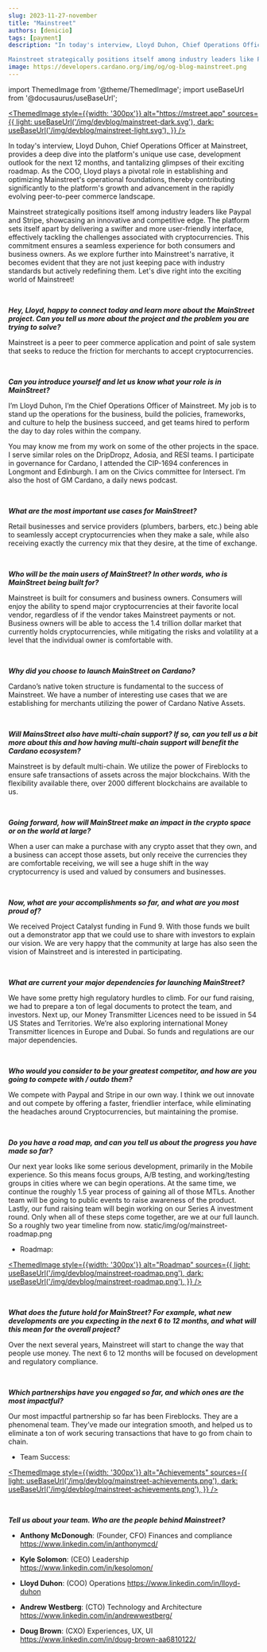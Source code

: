 ```yaml
---
slug: 2023-11-27-november
title: "Mainstreet"
authors: [denicio]
tags: [payment]
description: "In today's interview, Lloyd Duhon, Chief Operations Officer at Mainstreet, provides a deep dive into the platform's unique use case, development outlook for the next 12 months, and tantalizing glimpses of their exciting roadmap. As the COO, Lloyd plays a pivotal role in establishing and optimizing Mainstreet's operational foundations, thereby contributing significantly to the platform's growth and advancement in the rapidly evolving peer-to-peer commerce landscape.

Mainstreet strategically positions itself among industry leaders like Paypal and Stripe, showcasing an innovative and competitive edge. The platform sets itself apart by delivering a swifter and more user-friendly interface, effectively tackling the challenges associated with cryptocurrencies. This commitment ensures a seamless experience for both consumers and business owners. As we explore further into Mainstreet's narrative, it becomes evident that they are not just keeping pace with industry standards but actively redefining them. Let's dive right into the exciting world of Mainstreet!"
image: https://developers.cardano.org/img/og/og-blog-mainstreet.png
---
```


import ThemedImage from '@theme/ThemedImage';
import useBaseUrl from '@docusaurus/useBaseUrl';

 [<ThemedImage
style={{width: '300px'}}
alt="https://mstreet.app"
sources={{
    light: useBaseUrl('/img/devblog/mainstreet-dark.svg'),
    dark: useBaseUrl('/img/devblog/mainstreet-light.svg'),
  }}
/>](https://mstreet.app)

In today's interview, Lloyd Duhon, Chief Operations Officer at Mainstreet, provides a deep dive into the platform's unique use case, development outlook for the next 12 months, and tantalizing glimpses of their exciting roadmap. As the COO, Lloyd plays a pivotal role in establishing and optimizing Mainstreet's operational foundations, thereby contributing significantly to the platform's growth and advancement in the rapidly evolving peer-to-peer commerce landscape.

Mainstreet strategically positions itself among industry leaders like Paypal and Stripe, showcasing an innovative and competitive edge. The platform sets itself apart by delivering a swifter and more user-friendly interface, effectively tackling the challenges associated with cryptocurrencies. This commitment ensures a seamless experience for both consumers and business owners. As we explore further into Mainstreet's narrative, it becomes evident that they are not just keeping pace with industry standards but actively redefining them. Let's dive right into the exciting world of Mainstreet! 


<!-- truncate -->
<br />

**_Hey, Lloyd, happy to connect today and learn more about the MainStreet project. Can you tell us more about the project and the problem you are trying to solve?_**

Mainstreet is a peer to peer commerce application and point of sale system that seeks to reduce the friction for merchants to accept cryptocurrencies.


<br />

**_Can you introduce yourself and let us know what your role is in MainStreet?_**

I’m Lloyd Duhon, I’m the Chief Operations Officer of Mainstreet. My job is to stand up the operations for the business, build the policies, frameworks, and culture to help the business succeed, and get teams hired to perform the day to day roles within the company.

You may know me from my work on some of the other projects in the space. I serve similar roles on the DripDropz, Adosia, and RESI teams. I participate in governance for Cardano, I attended the CIP-1694 conferences in Longmont and Edinburgh. I am on the Civics committee for Intersect. I’m also the host of GM Cardano, a daily news podcast.


<br />

**_What are the most important use cases for MainStreet?_**

Retail businesses and service providers (plumbers, barbers, etc.) being able to seamlessly accept cryptocurrencies when they make a sale, while also receiving exactly the currency mix that they desire, at the time of exchange.


<br />

**_Who will be the main users of MainStreet? In other words, who is MainStreet being built for?_**

Mainstreet is built for consumers and business owners. Consumers will enjoy the ability to spend major cryptocurrencies at their favorite local vendor, regardless of if the vendor takes Mainstreet payments or not. Business owners will be able to access the 1.4 trillion dollar market that currently holds cryptocurrencies, while mitigating the risks and volatility at a level that the individual owner is comfortable with.


<br />

**_Why did you choose to launch MainStreet on Cardano?_**

Cardano’s native token structure is fundamental to the success of Mainstreet. We have a number of interesting use cases that we are establishing for merchants utilizing the power of Cardano Native Assets.


<br />

**_Will MainsStreet also have multi-chain support? If so, can you tell us a bit more about this and how having multi-chain support will benefit the Cardano ecosystem?_**

Mainstreet is by default multi-chain. We utilize the power of Fireblocks to ensure safe transactions of assets across the major blockchains. With the flexibility available there, over 2000 different blockchains are available to us.


<br />

**_Going forward, how will MainStreet make an impact in the crypto space or on the world at large?_**

When a user can make a purchase with any crypto asset that they own, and a business can accept those assets, but only receive the currencies they are comfortable receiving, we will see a huge shift in the way cryptocurrency is used and valued by consumers and businesses.


<br />

**_Now, what are your accomplishments so far, and what are you most proud of?_**

We received Project Catalyst funding in Fund 9. With those funds we built out a demonstrator app that we could use to share with investors to explain our vision. We are very happy that the community at large has also seen the vision of Mainstreet and is interested in participating.


<br />

**_What are current your major dependencies for launching MainStreet?_**

We have some pretty high regulatory hurdles to climb. For our fund raising, we had to prepare a ton of legal documents to protect the team, and investors. Next up, our Money Transmitter Licences need to be issued in 54 US States and Territories. We’re also exploring international Money Transmitter licences in Europe and Dubai. So funds and regulations are our major dependencies.


<br />

**_Who would you consider to be your greatest competitor, and how are you going to compete with / outdo them?_**

We compete with Paypal and Stripe in our own way. I think we out innovate and out compete by offering a faster, friendlier interface, while eliminating the headaches around Cryptocurrencies, but maintaining the promise.


<br />

**_Do you have a road map, and can you tell us about the progress you have made so far?_**

Our next year looks like some serious development, primarily in the Mobile experience. So this means focus groups, A/B testing, and working/testing groups in cities where we can begin operations. At the same time, we continue the roughly 1.5 year process of gaining all of those MTLs. Another team will be going to public events to raise awareness of the product. Lastly, our fund raising team will begin working on our Series A investment round. Only when all of these steps come together, are we at our full launch. So a roughly two year timeline from now.
static/img/og/mainstreet-roadmap.png

- Roadmap:

 [<ThemedImage
style={{width: '300px'}}
alt="Roadmap"
sources={{
    light: useBaseUrl('/img/devblog/mainstreet-roadmap.png'),
    dark: useBaseUrl('/img/devblog/mainstreet-roadmap.png'),
  }}
/>](https://drive.google.com/file/d/1XzCimM5NdGBqidOU22etH0mS8u4zaOfh/view?usp=share_link)



<br />

**_What does the future hold for MainStreet? For example, what new developments are you expecting in the next 6 to 12 months, and what will this mean for the overall project?_**

Over the next several years, Mainstreet will start to change the way that people use money. The next 6 to 12 months will be focused on development and regulatory compliance.


<br />

**_Which partnerships have you engaged so far, and which ones are the most impactful?_**

Our most impactful partnership so far has been Fireblocks. They are a phenomenal team. They’ve made our integration smooth, and helped us to eliminate a ton of work securing transactions that have to go from chain to chain.

- Team Success:

 [<ThemedImage
style={{width: '300px'}}
alt="Achievements"
sources={{
    light: useBaseUrl('/img/devblog/mainstreet-achievements.png'),
    dark: useBaseUrl('/img/devblog/mainstreet-achievements.png'),
  }}
/>](https://drive.google.com/file/d/1aoi9Jh5bN_uz6JGZW_FOhuZRXpiLyDhz/view?usp=share_link)



<br />


**_Tell us about your team. Who are the people behind Mainstreet?_**

- **Anthony McDonough**: (Founder, CFO) Finances and compliance https://www.linkedin.com/in/anthonymcd/

- **Kyle Solomon**: (CEO) Leadership https://www.linkedin.com/in/kesolomon/

- **Lloyd Duhon**: (COO) Operations https://www.linkedin.com/in/lloyd-duhon

- **Andrew Westberg**: (CTO) Technology and Architecture https://www.linkedin.com/in/andrewwestberg/

- **Doug Brown**: (CXO) Experiences, UX, UI https://www.linkedin.com/in/doug-brown-aa6810122/
